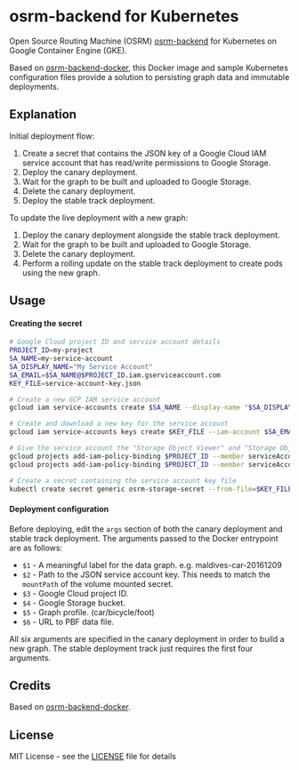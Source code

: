 # osrm-backend for Kubernetes
Open Source Routing Machine (OSRM) [osrm-backend](https://github.com/Project-OSRM/osrm-backend) for Kubernetes on Google Container Engine (GKE).

Based on [osrm-backend-docker](https://github.com/cartography/osrm-backend-docker), this Docker image and sample Kubernetes configuration files provide a solution to persisting graph data and immutable deployments.

## Explanation
Initial deployment flow:

1. Create a secret that contains the JSON key of a Google Cloud IAM service account that has read/write permissions to Google Storage.
2. Deploy the canary deployment.
3. Wait for the graph to be built and uploaded to Google Storage.
4. Delete the canary deployment.
5. Deploy the stable track deployment.

To update the live deployment with a new graph:

1. Deploy the canary deployment alongside the stable track deployment.
2. Wait for the graph to be built and uploaded to Google Storage.
3. Delete the canary deployment.
4. Perform a rolling update on the stable track deployment to create pods using the new graph.

## Usage

#### Creating the secret

```bash
# Google Cloud project ID and service account details
PROJECT_ID=my-project
SA_NAME=my-service-account
SA_DISPLAY_NAME="My Service Account"
SA_EMAIL=$SA_NAME@$PROJECT_ID.iam.gserviceaccount.com
KEY_FILE=service-account-key.json

# Create a new GCP IAM service account
gcloud iam service-accounts create $SA_NAME --display-name "$SA_DISPLAY_NAME"

# Create and download a new key for the service account
gcloud iam service-accounts keys create $KEY_FILE --iam-account $SA_EMAIL

# Give the service account the "Storage Object Viewer" and "Storage Object Creator" IAM roles
gcloud projects add-iam-policy-binding $PROJECT_ID --member serviceAccount:$SA_EMAIL --role roles/storage.objectViewer
gcloud projects add-iam-policy-binding $PROJECT_ID --member serviceAccount:$SA_EMAIL --role roles/storage.objectCreator

# Create a secret containing the service account key file
kubectl create secret generic osrm-storage-secret --from-file=$KEY_FILE
```  

#### Deployment configuration
Before deploying, edit the `args` section of both the canary deployment and stable track deployment. The arguments passed to the Docker entrypoint are as follows:

- `$1` - A meaningful label for the data graph. e.g. maldives-car-20161209
- `$2` - Path to the JSON service account key. This needs to match the `mountPath` of the volume mounted secret.
- `$3` - Google Cloud project ID.
- `$4` - Google Storage bucket.
- `$5` - Graph profile. (car/bicycle/foot)
- `$6` - URL to PBF data file.

All six arguments are specified in the canary deployment in order to build a new graph. The stable deployment track just requires the first four arguments.


## Credits

Based on [osrm-backend-docker](https://github.com/cartography/osrm-backend-docker).

## License

MIT License - see the [LICENSE](LICENSE) file for details
